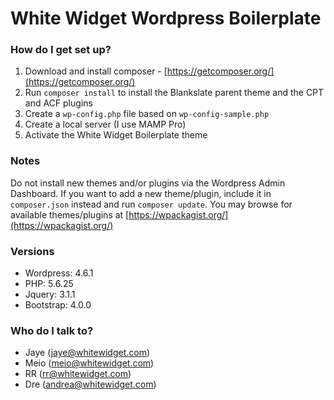 # White Widget Wordpress Boilerplate #

### How do I get set up? ###

1. Download and install composer - [https://getcomposer.org/](https://getcomposer.org/)
2. Run `composer install` to install the Blankslate parent theme and the CPT and ACF plugins
3. Create a `wp-config.php` file based on `wp-config-sample.php`
4. Create a local server (I use MAMP Pro)
5. Activate the White Widget Boilerplate theme

### Notes ###

Do not install new themes and/or plugins via the Wordpress Admin Dashboard. If you want to add a new theme/plugin, include it in `composer.json` instead and run `composer update`. You may browse for available themes/plugins at [https://wpackagist.org/](https://wpackagist.org/)

### Versions ###

* Wordpress: 4.6.1
* PHP: 5.6.25
* Jquery: 3.1.1
* Bootstrap: 4.0.0

### Who do I talk to? ###

* Jaye (jaye@whitewidget.com)
* Meio (meio@whitewidget.com)
* RR (rr@whitewidget.com)
* Dre (andrea@whitewidget.com)